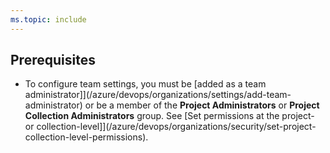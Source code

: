 ```yaml
---
ms.topic: include
---
```



<a name="pre-req"></a>


## Prerequisites

- To configure team settings, you must be [added as a team administrator]](/azure/devops/organizations/settings/add-team-administrator) or be a member of the **Project Administrators** or **Project Collection Administrators** group. See [Set permissions at the project- or collection-level]](/azure/devops/organizations/security/set-project-collection-level-permissions).
